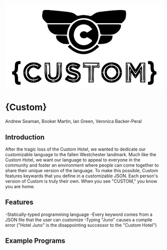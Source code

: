 ![](https://github.com/Booker-M/Custom/blob/main/logo/Custom.png?raw=true)

# {Custom}
Andrew Seaman, Booker Martin, Ian Green, Veronica Backer-Peral

## Introduction
After the tragic loss of the Custom Hotel, we wanted to dedicate our customizable language to the fallen Westchester landmark. Much like the Custom Hotel, we want our language to appeal to everyone in the community and foster an environment where people can come together to share their unique version of the language. To make this possible, Custom features keywards that you define in a customizable JSON. Each person's version of Custom is truly their own. When you see "CUSTOM," you know you are home.

## Features
-Statically-typed programming language
-Every keyword comes from a JSON file that the user can customize
-Typing "Juno" causes a compile error ("Hotel Juno" is the disappointing successor to the "Custom Hotel")

## Example Programs
